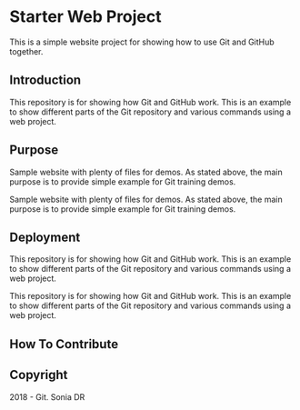 # Starter Web Project

This is a simple website project for showing how to use Git and GitHub together.

## Introduction
This repository is for showing how Git and GitHub work.
This is an example to show different parts of the Git repository and various commands using a web project.

## Purpose

Sample website with plenty of files for demos.
As stated above, the main purpose is to provide simple example for Git training demos.

Sample website with plenty of files for demos.
As stated above, the main purpose is to provide simple example for Git training demos.

## Deployment

This repository is for showing how Git and GitHub work.
This is an example to show different parts of the Git repository and various commands using a web project.

This repository is for showing how Git and GitHub work.
This is an example to show different parts of the Git repository and various commands using a web project.

## How To Contribute

## Copyright

2018 - Git. Sonia DR